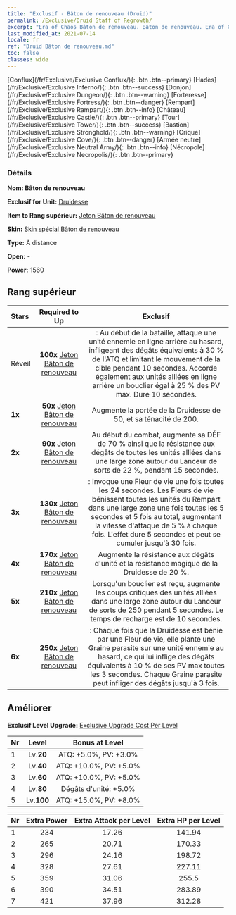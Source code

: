 ```yaml
---
title: "Exclusif - Bâton de renouveau (Druid)"
permalink: /Exclusive/Druid Staff of Regrowth/
excerpt: "Era of Chaos Bâton de renouveau. Bâton de renouveau. Era of Chaos Exclusif Bâton de renouveau. Druidesse Exclusif."
last_modified_at: 2021-07-14
locale: fr
ref: "Druid Bâton de renouveau.md"
toc: false
classes: wide
---
```

 [Conflux](/fr/Exclusive/Exclusive Conflux/){: .btn .btn--primary} [Hadès](/fr/Exclusive/Exclusive Inferno/){: .btn .btn--success} [Donjon](/fr/Exclusive/Exclusive Dungeon/){: .btn .btn--warning} [Forteresse](/fr/Exclusive/Exclusive Fortress/){: .btn .btn--danger} [Rempart](/fr/Exclusive/Exclusive Rampart/){: .btn .btn--info} [Château](/fr/Exclusive/Exclusive Castle/){: .btn .btn--primary} [Tour](/fr/Exclusive/Exclusive Tower/){: .btn .btn--success} [Bastion](/fr/Exclusive/Exclusive Stronghold/){: .btn .btn--warning} [Crique](/fr/Exclusive/Exclusive Cove/){: .btn .btn--danger} [Armée neutre](/fr/Exclusive/Exclusive Neutral Army/){: .btn .btn--info} [Nécropole](/fr/Exclusive/Exclusive Necropolis/){: .btn .btn--primary} 

### Détails
 **Nom: Bâton de renouveau** 

 **Exclusif for Unit:** [Druidesse](/fr/units/Druid/) 

 **Item to Rang supérieur:** [Jeton Bâton de renouveau](/ItemsFR/con_977/)

 **Skin:** [Skin spécial Bâton de renouveau](/ItemsFR/con_645/)

 **Type:** À distance

 **Open:** -

 **Power:** 1560

## Rang supérieur

  |     Stars    |  Required to Up | Exclusif |
  |:-------------|:---------------:|:---------------:|
  |  Réveil  | **100x** [Jeton Bâton de renouveau](/ItemsFR/con_977/) | <Fouet de liane> : Au début de la bataille, attaque une unité ennemie en ligne arrière au hasard, infligeant des dégâts équivalents à 30 % de l'ATQ et limitant le mouvement de la cible pendant 10 secondes. Accorde également aux unités alliées en ligne arrière un bouclier égal à 25 % des PV max. Dure 10 secondes. |
  | **1x** <i class="fas fa-star"/> | **50x** [Jeton Bâton de renouveau](/ItemsFR/con_977/) | Augmente la portée de la Druidesse de 50, et sa ténacité de 200. |
  | **2x** <i class="fas fa-star"/> | **90x** [Jeton Bâton de renouveau](/ItemsFR/con_977/) | Au début du combat, augmente sa DÉF de 70 % ainsi que la résistance aux dégâts de toutes les unités alliées dans une large zone autour du Lanceur de sorts de 22 %, pendant 15 secondes. |
  | **3x** <i class="fas fa-star"/> | **130x** [Jeton Bâton de renouveau](/ItemsFR/con_977/) | <Fleur de vie> : Invoque une Fleur de vie une fois toutes les 24 secondes. Les Fleurs de vie bénissent toutes les unités du Rempart dans une large zone une fois toutes les 5 secondes et 5 fois au total, augmentant la vitesse d'attaque de 5 % à chaque fois. L'effet dure 5 secondes et peut se cumuler jusqu'à 30 fois. |
  | **4x** <i class="fas fa-star"/> | **170x** [Jeton Bâton de renouveau](/ItemsFR/con_977/) | Augmente la résistance aux dégâts d'unité et la résistance magique de la Druidesse de 20 %. |
  | **5x** <i class="fas fa-star"/> | **210x** [Jeton Bâton de renouveau](/ItemsFR/con_977/) | Lorsqu'un bouclier est reçu, augmente les coups critiques des unités alliées dans une large zone autour du Lanceur de sorts de 250 pendant 5 secondes. Le temps de recharge est de 10 secondes. |
  | **6x** <i class="fas fa-star"/> | **250x** [Jeton Bâton de renouveau](/ItemsFR/con_977/) | <Graine parasite> : Chaque fois que la Druidesse est bénie par une Fleur de vie, elle plante une Graine parasite sur une unité ennemie au hasard, ce qui lui inflige des dégâts équivalents à 10 % de ses PV max toutes les 3 secondes. Chaque Graine parasite peut infliger des dégâts jusqu'à 3 fois. |


## Améliorer
 **Exclusif Level Upgrade:** [Exclusive Upgrade Cost Per Level](/Exclusive/ExclusiveUpgradeCostPerLevel/)

  |  Nr  |   Level  | Bonus at Level |
  |:-----|:--------:|:--------------:|
  | 1 | Lv.**20** | ATQ: +5.0%, PV: +3.0% |
  | 2 | Lv.**40** | ATQ: +10.0%, PV: +5.0% |
  | 3 | Lv.**60** | ATQ: +10.0%, PV: +5.0% |
  | 4 | Lv.**80** | Dégâts d'unité: +5.0% |
  | 5 | Lv.**100** | ATQ: +15.0%, PV: +8.0% |


  |  Nr  |  Extra Power | Extra Attack per Level | Extra HP per Level |
  |:-----|:--------:|:--------:|:--------:|
  | 1 | 234 | 17.26 | 141.94 |
  | 2 | 265 | 20.71 | 170.33 |
  | 3 | 296 | 24.16 | 198.72 |
  | 4 | 328 | 27.61 | 227.11 |
  | 5 | 359 | 31.06 | 255.5 |
  | 6 | 390 | 34.51 | 283.89 |
  | 7 | 421 | 37.96 | 312.28 |


